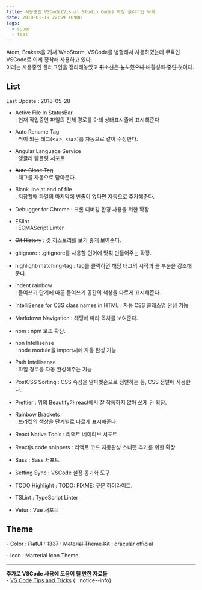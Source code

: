 ```yaml
---
title: 사용중인 VSCode(Visual Studio Code) 확장 플러그인 목록
date: 2018-01-19 22:59 +0900
tags:
  - super
  - test
---
```


Atom, Brakets을 거쳐 WebStorm, VSCode를 병행해서 사용하였는데 무료인 VSCode로 이제 정착해 사용하고 있다.  
아래는 사용중인 플러그인을 정리해놓았고 ~~취소선은 설치했으나 비활성화 중인 것~~이다.



## List

Last Update : 2018-05-28

- Active File In StatusBar  
: 현재 작업중인 파일의 전체 경로를 아래 상태표시줄에 표시해준다

- Auto Rename Tag  
: 짝이 되는 태그(\<a>, \</a>)를 자동으로 같이 수정한다.

- Angular Language Service  
: 앵귤러 템플릿 서포트

- ~~Auto Close Tag~~  
: 태그를 자동으로 닫아준다.

- Blank line at end of file  
: 저장할때 파일의 마지막에 빈줄이 없다면 자동으로 추가해준다.

- Debugger for Chrome
: 크롬 디버깅 환경 사용을 위한 확장.

- ESlint  
: ECMAScript Linter

- ~~Git History~~
: 깃 히스토리를 보기 좋게 보여준다.

- gitignore
: .gitignore를 사용할 언어에 맞춰 만들어주는 확장.

- highlight-matching-tag
: tag를 클릭하면 해당 태그의 시작과 끝 부분을 강조해준다.

- indent rainbow  
: 들여쓰기 단계에 따른 들여쓰기 공간의 색상을 다르게 표시해준다.

- IntelliSense for CSS class names in HTML 
: 자동 CSS 클래스명 완성 기능

- Markdown Navigation
: 헤딩에 따라 목차를 보여준다.

- npm
: npm 보조 확장.

- npn Intellisense  
: node module을 import시에 자동 완성 기능

- Path Intellisense  
: 파일 경로를 자동 완성해주는 기능

- PostCSS Sorting
: CSS 속성을 알파벳순으로 정렬하는 등, CSS 정렬에 사용한다.

- Prettier
: 위의 Beautify가 react에서 잘 작동하지 않아 쓰게 된 확장.

- Rainbow Brackets  
: 브라켓의 색상을 단계별로 다르게 표시해준다.

- React Native Tools
: 리액트 네이티브 서포트

- Reactjs code snippets
: 리액트 코드 자동완성 스니펫 추가를 위한 확장.

- Sass
: Sass 서포트

- Setting Sync
: VSCode 설정 동기화 도구

- TODO Highlight
: TODO: FIXME: 구문 하이라이트.

- TSLint
: TypeScript Linter

- Vetur
: Vue 서포트


## Theme

\- Color
: ~~FlatUI~~
: ~~1337~~
: ~~Material Theme Kit~~
: dracular official

\- Icon
: Marterial Icon Theme

---

**추가로 VSCode 사용에 도움이 될 만한 자료들**  
\- [VS Code Tips and Tricks](https://github.com/Microsoft/vscode-tips-and-tricks?wt.mc_id=DX_881390#extension-recommendations)
{: .notice--info}
